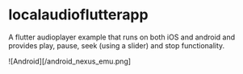 # localaudioflutterapp

A flutter audioplayer example that runs on both iOS and android and provides play, pause, seek (using a slider) and stop functionality.

![Android][/android_nexus_emu.png]